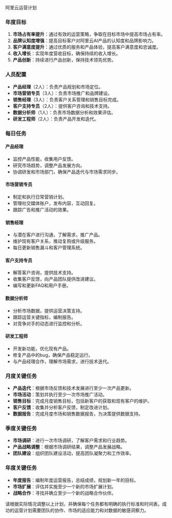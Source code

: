 阿里云运营计划

### 年度目标

1. **市场占有率提升**：通过有效的运营策略，争取在目标市场中提高市场占有率。
2. **品牌认知度增强**：提高目标客户对阿里云AI产品的认知度和品牌影响力。
3. **客户满意度提升**：通过优质的服务和产品体验，提高客户满意度和忠诚度。
4. **收入增长**：实现年度营收目标，确保持续的收入增长。
5. **产品创新**：持续进行产品创新，保持技术领先优势。

### 人员配置

- **产品经理**（2人）：负责产品规划和市场定位。
- **市场营销专员**（3人）：负责市场推广和品牌建设。
- **销售经理**（3人）：负责客户关系管理和销售目标完成。
- **客户支持专员**（2人）：提供客户咨询和技术支持。
- **数据分析师**（1人）：负责市场数据分析和效果评估。
- **研发工程师**（2人）：负责产品开发和迭代。

### 每日任务

#### 产品经理

- 监控产品性能，收集用户反馈。
- 研究市场趋势，调整产品发展方向。
- 协调研发和市场部门，确保产品迭代与市场需求同步。

#### 市场营销专员

- 制定和执行日常营销计划。
- 管理社交媒体账户，发布内容，互动回复。
- 跟踪广告和推广活动的效果。

#### 销售经理

- 与潜在客户进行沟通，了解需求，推广产品。
- 维护现有客户关系，推动复购或升级服务。
- 每日更新销售漏斗和客户管理系统。

#### 客户支持专员

- 解答客户咨询，提供技术支持。
- 收集客户反馈，向产品团队提供改进建议。
- 编写和更新FAQ和用户手册。

#### 数据分析师

- 分析市场数据，提供运营决策支持。
- 跟踪运营关键指标，编制报告。
- 对竞争对手的动态进行监控和分析。

#### 研发工程师

- 开发新功能，优化现有产品。
- 修复产品中的bug，确保产品稳定运行。
- 与产品经理合作，理解市场需求，进行技术迭代。

### 月度关键任务

- **产品迭代**：根据市场反馈和技术发展进行至少一次产品更新。
- **市场活动**：策划并执行至少一次市场推广活动。
- **销售目标**：完成月度销售目标，包括新客户的获取和现有客户的维护。
- **客户反馈**：收集并分析客户反馈，制定改进计划。
- **数据报告**：完成月度市场和销售数据报告，为决策提供数据支持。

### 季度关键任务

- **市场调研**：进行一次市场调研，了解客户需求和行业趋势。
- **产品战略调整**：根据市场调研结果，调整产品发展战略。
- **团队建设**：组织团队建设活动，提高团队凝聚力和工作效率。

### 年度关键任务

- **年度报告**：编制年度运营报告，总结成绩，规划新一年的目标。
- **市场扩展**：评估并实施至少一个新的市场扩展计划。
- **战略合作**：寻找并确立至少一个新的战略合作伙伴。

请根据实际情况调整以上计划，并确保每个任务都有明确的执行标准和时间表。成功的运营计划需要团队的协作、市场的适应能力和对数据的敏感洞察力。
